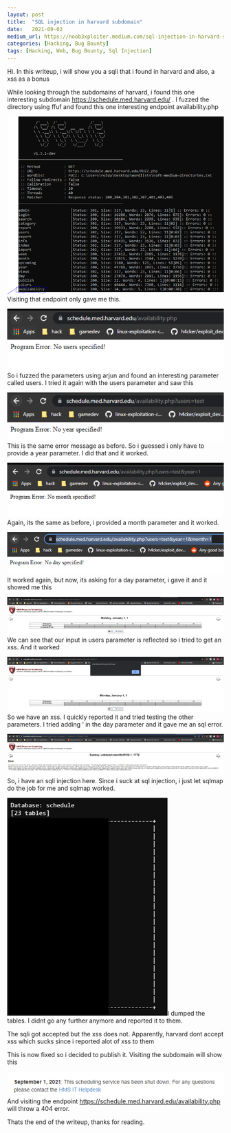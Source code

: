 ```yaml
---
layout:	post
title:	"SQL injection in harvard subdomain"
date:	2021-09-02
medium_url: https://noob3xploiter.medium.com/sql-injection-in-harvard-subdomain-be67a5dbf664
categories: [Hacking, Bug Bounty]
tags: [Hacking, Web, Bug Bounty, Sql Injection]
---
```



  Hi. In this writeup, i will show you a sqli that i found in harvard and also, a xss as a bonus

While looking through the subdomains of harvard, i found this one interesting subdomain <https://schedule.med.harvard.edu/> . I fuzzed the directory using ffuf and found this one interesting endpoint availability.php

![](/img/1*uhtGFv7D2LZYqOrETw6Dhg.png)Visiting that endpoint only gave me this.

![](/img/1*yfc7Z-jVLCZSNJF_bsIdMQ.png)So i fuzzed the parameters using arjun and found an interesting parameter called users. I tried it again with the users parameter and saw this

![](/img/1*CVu5U82ADM6-nymvyohO7Q.png)This is the same error message as before. So i guessed i only have to provide a year parameter. I did that and it worked.

![](/img/1*Oq_nETL4NodydxxB8vSFYg.png)Again, its the same as before, i provided a month parameter and it worked.

![](/img/1*EGKLSMY7ilhXkd8riuE1jA.png)It worked again, but now, its asking for a day parameter, i gave it and it showed me this

![](/img/1*1jwC2jCFZfsAj8e_Y0PcXA.png)We can see that our input in users parameter is reflected so i tried to get an xss. And it worked

![](/img/1*cu_8Ly98IPnN13p6p1R3Yw.png)So we have an xss. I quickly reported it and tried testing the other parameters. I tried adding ‘ in the day parameter and it gave me an sql error.

![](/img/1*dewqjX2vKKpGZP739Q40YQ.png)So, i have an sqli injection here. Since i suck at sql injection, i just let sqlmap do the job for me and sqlmap worked.

![](/img/1*RgMX7V-NBonq8ErRETzobA.png)I dumped the tables. I didnt go any further anymore and reported it to them.

The sqli got accepted but the xss does not. Apparently, harvard dont accept xss which sucks since i reported alot of xss to them

This is now fixed so i decided to publish it. Visiting the subdomain will show this

![](/img/1*pRsN0zHj4_J8aqv9PHXPVg.png)And visiting the endpoint <https://schedule.med.harvard.edu/availability.php> will throw a 404 error.

Thats the end of the writeup, thanks for reading.

  
